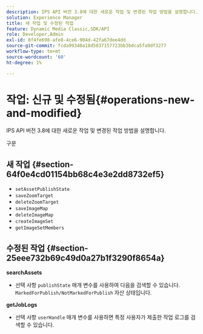 ```yaml
---
description: IPS API 버전 3.8에 대한 새로운 작업 및 변경된 작업 방법을 설명합니다.
solution: Experience Manager
title: 새 작업 및 수정된 작업
feature: Dynamic Media Classic,SDK/API
role: Developer,Admin
exl-id: 8f4fe698-afe8-4ce6-904d-42fa67dee4dd
source-git-commit: fcda99340a18d5037157723bb3bdca5fa9df3277
workflow-type: tm+mt
source-wordcount: '60'
ht-degree: 1%

---
```


# 작업: 신규 및 수정됨{#operations-new-and-modified}

IPS API 버전 3.8에 대한 새로운 작업 및 변경된 작업 방법을 설명합니다.

구문

## 새 작업 {#section-64f0e4cd01154bb68c4e3e2dd8732ef5}

* `setAssetPublishState`
* `saveZoomTarget`
* `deleteZoomTarget`
* `saveImageMap`
* `deleteImageMap`
* `createImageSet`
* `getImageSetMembers`

## 수정된 작업 {#section-25eee732b69c49d0a27b1f3290f8654a}

**searchAssets**

* 선택 사항 `publishState` 매개 변수를 사용하여 다음을 검색할 수 있습니다. `MarkedForPublish/NotMarkedForPublish` 자산 상태입니다.

**getJobLogs**

* 선택 사항 `userHandle` 매개 변수를 사용하면 특정 사용자가 제출한 작업 로그를 검색할 수 있습니다.
